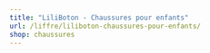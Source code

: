 ```yaml
---
title: "LiliBoton - Chaussures pour enfants"
url: /liffre/liliboton-chaussures-pour-enfants/
shop: chaussures
---
```

